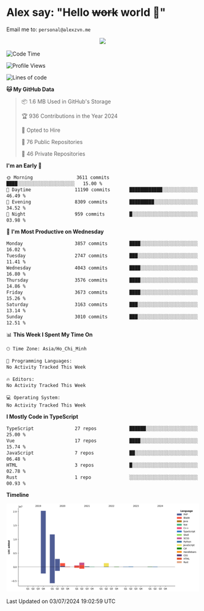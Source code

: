 # Alex say: "Hello ~~work~~ world 🐾"
Email me to: `personal@alexzvn.me`


<p align=center>
  <a href="https://skillicons.dev">
    <img src="https://skillicons.dev/icons?i=ts,js,php,nodejs,bun,vue,nuxt,react,svelte,tauri,laravel,rust,mongodb,docker,electron,redis,rabbitmq,tailwind,git,cloudflare,elysia,mysql,nginx,rollupjs,sentry,ubuntu,yarn,html,css,vite" />
  </a>
</p>

<!--START_SECTION:waka-->
![Code Time](http://img.shields.io/badge/Code%20Time-1%2C066%20hrs%2055%20mins-blue)

![Profile Views](http://img.shields.io/badge/Profile%20Views-0-blue)

![Lines of code](https://img.shields.io/badge/From%20Hello%20World%20I%27ve%20Written-40.5%20million%20lines%20of%20code-blue)

**🐱 My GitHub Data** 

> 📦 1.6 MB Used in GitHub's Storage 
 > 
> 🏆 936 Contributions in the Year 2024
 > 
> 💼 Opted to Hire
 > 
> 📜 76 Public Repositories 
 > 
> 🔑 46 Private Repositories 
 > 
**I'm an Early 🐤** 

```text
🌞 Morning                3611 commits        ████░░░░░░░░░░░░░░░░░░░░░   15.00 % 
🌆 Daytime                11190 commits       ████████████░░░░░░░░░░░░░   46.49 % 
🌃 Evening                8309 commits        █████████░░░░░░░░░░░░░░░░   34.52 % 
🌙 Night                  959 commits         █░░░░░░░░░░░░░░░░░░░░░░░░   03.98 % 
```
📅 **I'm Most Productive on Wednesday** 

```text
Monday                   3857 commits        ████░░░░░░░░░░░░░░░░░░░░░   16.02 % 
Tuesday                  2747 commits        ███░░░░░░░░░░░░░░░░░░░░░░   11.41 % 
Wednesday                4043 commits        ████░░░░░░░░░░░░░░░░░░░░░   16.80 % 
Thursday                 3576 commits        ████░░░░░░░░░░░░░░░░░░░░░   14.86 % 
Friday                   3673 commits        ████░░░░░░░░░░░░░░░░░░░░░   15.26 % 
Saturday                 3163 commits        ███░░░░░░░░░░░░░░░░░░░░░░   13.14 % 
Sunday                   3010 commits        ███░░░░░░░░░░░░░░░░░░░░░░   12.51 % 
```


📊 **This Week I Spent My Time On** 

```text
🕑︎ Time Zone: Asia/Ho_Chi_Minh

💬 Programming Languages: 
No Activity Tracked This Week

🔥 Editors: 
No Activity Tracked This Week

💻 Operating System: 
No Activity Tracked This Week
```

**I Mostly Code in TypeScript** 

```text
TypeScript               27 repos            ██████░░░░░░░░░░░░░░░░░░░   25.00 % 
Vue                      17 repos            ████░░░░░░░░░░░░░░░░░░░░░   15.74 % 
JavaScript               7 repos             ██░░░░░░░░░░░░░░░░░░░░░░░   06.48 % 
HTML                     3 repos             █░░░░░░░░░░░░░░░░░░░░░░░░   02.78 % 
Rust                     1 repo              ░░░░░░░░░░░░░░░░░░░░░░░░░   00.93 % 
```



**Timeline**

![Lines of Code chart](https://raw.githubusercontent.com/alexzvn/alexzvn/main/assets/bar_graph.png)


 Last Updated on 03/07/2024 19:02:59 UTC
<!--END_SECTION:waka-->
